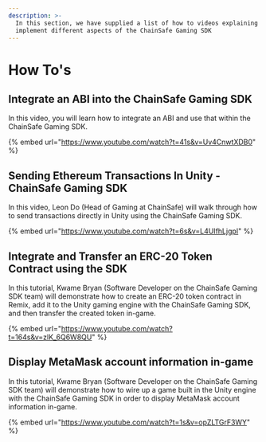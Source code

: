 ```yaml
---
description: >-
  In this section, we have supplied a list of how to videos explaining how to
  implement different aspects of the ChainSafe Gaming SDK
---
```


# How To's

## Integrate an ABI into the ChainSafe Gaming SDK

In this video, you will learn how to integrate an ABI and use that within the ChainSafe Gaming SDK.

{% embed url="https://www.youtube.com/watch?t=41s&v=Uv4CnwtXDB0" %}

## Sending Ethereum Transactions In Unity - ChainSafe Gaming SDK

In this video, Leon Do (Head of Gaming at ChainSafe) will walk through how to send transactions directly in Unity using the ChainSafe Gaming SDK.

{% embed url="https://www.youtube.com/watch?t=6s&v=L4UIfhLjgpI" %}

## Integrate and Transfer an ERC-20 Token Contract using the SDK

In this tutorial, Kwame Bryan (Software Developer on the ChainSafe Gaming SDK team) will demonstrate how to create an ERC-20 token contract in Remix, add it to the Unity gaming engine with the ChainSafe Gaming SDK, and then transfer the created token in-game.

{% embed url="https://www.youtube.com/watch?t=164s&v=zlK_6Q6W8QU" %}

## Display MetaMask account information in-game

In this tutorial, Kwame Bryan (Software Developer on the ChainSafe Gaming SDK team) will demonstrate how to wire up a game built in the Unity engine with the ChainSafe Gaming SDK in order to display MetaMask account information in-game.

{% embed url="https://www.youtube.com/watch?t=1s&v=opZLTGrF3WY" %}
